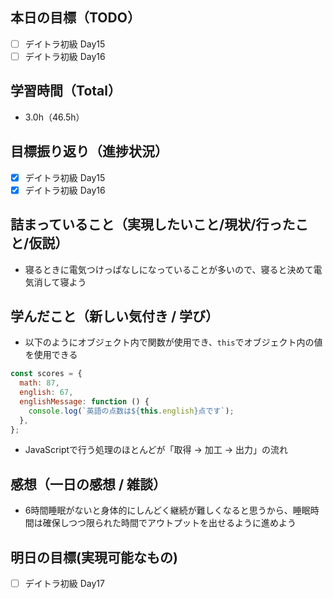 ## 本日の目標（TODO）

- [ ] デイトラ初級 Day15
- [ ] デイトラ初級 Day16

## 学習時間（Total）

- 3.0h（46.5h）

## 目標振り返り（進捗状況）

- [x] デイトラ初級 Day15
- [x] デイトラ初級 Day16

## 詰まっていること（実現したいこと/現状/行ったこと/仮説）

- 寝るときに電気つけっぱなしになっていることが多いので、寝ると決めて電気消して寝よう

## 学んだこと（新しい気付き / 学び）

- 以下のようにオブジェクト内で関数が使用でき、`this`でオブジェクト内の値を使用できる
```javascript
const scores = {
  math: 87,
  english: 67,
  englishMessage: function () {
    console.log(`英語の点数は${this.english}点です`);
  },
};
```

- JavaScriptで行う処理のほとんどが「取得 → 加工 → 出力」の流れ

## 感想（一日の感想 / 雑談）

- 6時間睡眠がないと身体的にしんどく継続が難しくなると思うから、睡眠時間は確保しつつ限られた時間でアウトプットを出せるように進めよう

## 明日の目標(実現可能なもの)

- [ ] デイトラ初級 Day17
